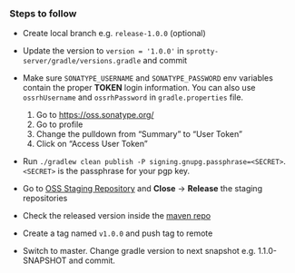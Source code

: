### Steps to follow

- Create local branch e.g. `release-1.0.0` (optional)
- Update the version to `version = '1.0.0'` in `sprotty-server/gradle/versions.gradle` and commit
- Make sure `SONATYPE_USERNAME` and `SONATYPE_PASSWORD` env variables contain the proper __TOKEN__ login information. You can also use `ossrhUsername` and `ossrhPassword` in `gradle.properties` file.
  1. Go to <https://oss.sonatype.org/>
  2. Go to profile
  3. Change the pulldown from “Summary” to “User Token”
  4. Click on “Access User Token”

- Run `./gradlew clean publish -P signing.gnupg.passphrase=<SECRET>`. `<SECRET>` is the passphrase for your pgp key.
- Go to [OSS Staging Repository](https://oss.sonatype.org/#stagingRepositories) and __Close__ -> __Release__ the staging repositories
- Check the released version inside the [maven repo](https://repo1.maven.org/maven2/org/eclipse/sprotty/)
- Create a tag named `v1.0.0` and push tag to remote
- Switch to master. Change gradle version to next snapshot e.g. 1.1.0-SNAPSHOT and commit.
